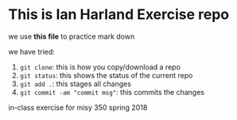 # This is Ian Harland Exercise repo

we use **this file** to practice mark down

we have tried:

1. `git clone`: this is how you copy/download a repo
2. `git status`: this shows the status of the current repo
3. `git add .`: this stages all changes
4. `git commit -am "commit msg"`: this commits the changes


in-class exercise for misy 350 spring 2018
